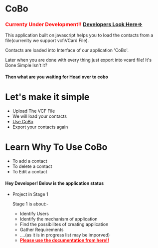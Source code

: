 <html>

<body>
    <h1>CoBo</h1>
    <h3 style="color:red">Currenty Under Development!!
        <a href="#dev-ref">Developers Look Here=></a>
    </h3>
    <p>This application built on javascript helps you to load the contacts from a file(currenlty we support vcf:VCard File).</p>
    <p>Contacts are loaded into Interface of our application 'CoBo'.</p>
    <p>Later when you are done with every thing just export into vcard file! It's Done Simple Isn't it?</p>
    <h4>Then what are you waiting for Head over to cobo </h4>
    <div id="explanation">
        <h1>Let's make it simple</h1>
        <ul>
            <li>Upload The VCF File</li>
            <li>We will load your contacts</li>
            <li>
                <a href="#useCoBo">Use CoBo</a>
            </li>
            <li>Export your contacts again</li>
        </ul>
    </div>
    <div id="useCoBo">
        <h1>Learn Why To Use CoBo </h1>
        <ul>
            <li>To add a contact</li>
            <li>To delete a contact</li>
            <li>To Edit a contact</li>
        </ul>
    </div>
    <div id="dev-ref">
        <h4>Hey Developer! Below is the application status</h4>
        <ul>
            <li style="color:yellowgreeen">Project in Stage 1
                <p>Stage 1 is about:-</p>
                <ul>
                    <li>Identify Users</li>
                    <li>Identify the mechanism of application</li>
                    <li>Find the possibilites of creating application</li>
                    <li>Gather Requirements</li>
                    <li>....(as it is in progress list may be imporved)</li>
                    <li>
                        <strong>
                            <a style="color:red" href="#">Please use the documentation from here!!</a>
                        </strong>
                    </li>
                </ul>
            </li>
        </ul>
    </div>
</body>

</html>
